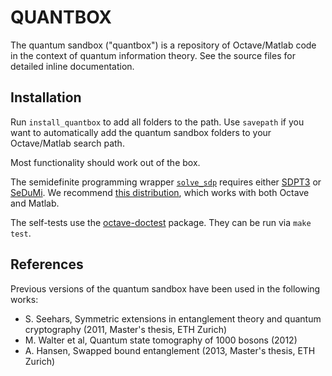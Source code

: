 QUANTBOX
========

The quantum sandbox ("quantbox") is a repository of Octave/Matlab code in the context of quantum information theory. See the source files for detailed inline documentation.


Installation
------------

Run `install_quantbox` to add all folders to the path. Use `savepath` if you want to automatically add the quantum sandbox folders to your Octave/Matlab search path.

Most functionality should work out of the box.

The semidefinite programming wrapper [`solve_sdp`](sdp/solve_sdp.m) requires either [SDPT3](http://www.math.nus.edu.sg/~mattohkc/sdpt3.html) or [SeDuMi](http://sedumi.ie.lehigh.edu/). We recommend [this distribution](https://github.com/sqlp), which works with both Octave and Matlab.

The self-tests use the [octave-doctest](https://github.com/catch22/octave-doctest) package. They can be run via `make test`.


References
----------

Previous versions of the quantum sandbox have been used in the following works:

- S. Seehars, Symmetric extensions in entanglement theory and quantum cryptography (2011, Master's thesis, ETH Zurich)
- M. Walter et al, Quantum state tomography of 1000 bosons (2012)
- A. Hansen, Swapped bound entanglement (2013, Master's thesis, ETH Zurich)
